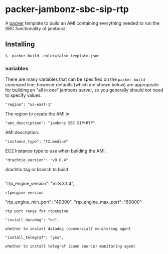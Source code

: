 # packer-jambonz-sbc-sip-rtp

A [packer](https://www.packer.io/) template to build an AMI containing everything needed to run the SBC functionality of jambonz,

## Installing 

```
$  packer build -color=false template.json
```

### variables
There are many variables that can be specified on the `packer build` command line; however defaults (which are shown below) are appropriate for building an "all in one" jambonz server, so you generally should not need to specify values.

```
"region": "us-east-1"
```
The region to create the AMI in

```
"ami_description": "jambonz SBC SIP+RTP"
```
AMI description.

```
"instance_type": "t2.medium"
```
EC2 Instance type to use when building the AMI.


```
"drachtio_version": "v0.8.4"
```
drachtio tag or branch to build

```

```
"rtp_engine_version": "mr8.3.1.4",
```
rtpengine version

```
"rtp_engine_min_port": "40000",
"rtp_engine_max_port": "60000"
```
rtp port range for rtpengine

```
    "install_datadog": "no",
```
whether to install datadog (commercial) monitoring agent

```
    "install_telegraf": "yes",
```
whether to install telegraf (open source) monitoring agent



